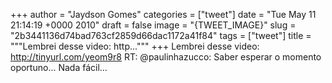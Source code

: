 
+++
author = "Jaydson Gomes"
categories = ["tweet"]
date = "Tue May 11 21:14:19 +0000 2010"
draft = false
image = "{TWEET_IMAGE}"
slug = "2b3441136d74bad763cf2859d66dac1172a41f84"
tags = ["tweet"]
title = """Lembrei desse video: http..."""
+++
Lembrei desse video: http://tinyurl.com/yeom9r8  RT: @paulinhazucco: Saber esperar o momento oportuno... Nada fácil...
